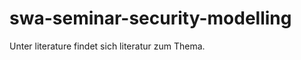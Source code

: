 swa-seminar-security-modelling
==============================
Unter literature findet sich literatur zum Thema.
